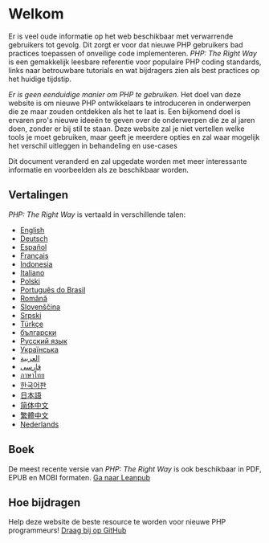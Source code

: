 # Welkom

Er is veel oude informatie op het web beschikbaar met verwarrende gebruikers tot gevolg.
Dit zorgt er voor dat nieuwe PHP gebruikers bad practices toepassen of onveilige code implementeren.
_PHP: The Right Way_ is een gemakkelijk leesbare referentie voor populaire PHP coding standards,
links naar betrouwbare tutorials en wat bijdragers zien als best practices op het huidige tijdstip.

_Er is geen eenduidige manier om PHP te gebruiken_. Het doel van deze website is om nieuwe PHP ontwikkelaars
te introduceren in onderwerpen die ze maar zouden ontdekken als het te laat is. Een bijkomend doel is ervaren
pro's nieuwe ideeën te geven over de onderwerpen die ze al jaren doen, zonder er bij stil te staan.
Deze website zal je niet vertellen welke tools je moet gebruiken, maar geeft je meerdere opties en zal waar mogelijk 
het verschil uitleggen in behandeling en use-cases

Dit document veranderd en zal upgedate worden met meer interessante informatie en voorbeelden als 
ze beschikbaar worden.

## Vertalingen

_PHP: The Right Way_ is vertaald in verschillende talen:

* [English](http://www.phptherightway.com)
* [Deutsch](http://rwetzlmayr.github.io/php-the-right-way)
* [Español](http://phpdevenezuela.github.io/php-the-right-way)
* [Français](http://eilgin.github.io/php-the-right-way/)
* [Indonesia](http://id.phptherightway.com)
* [Italiano](http://it.phptherightway.com)
* [Polski](http://pl.phptherightway.com)
* [Português do Brasil](http://br.phptherightway.com)
* [Română](https://bgui.github.io/php-the-right-way/)
* [Slovenščina](http://sl.phptherightway.com)
* [Srpski](http://phpsrbija.github.io/php-the-right-way/)
* [Türkçe](http://hkulekci.github.io/php-the-right-way/)
* [български](http://bg.phptherightway.com)
* [Русский язык](http://getjump.github.io/ru-php-the-right-way)
* [Українська](http://iflista.github.com/php-the-right-way)
* [العربية](https://adaroobi.github.io/php-the-right-way/)
* [فارسى](http://novid.github.io/php-the-right-way/)
* [ภาษาไทย](https://apzentral.github.io/php-the-right-way/)
* [한국어판](http://modernpug.github.io/php-the-right-way)
* [日本語](http://ja.phptherightway.com)
* [简体中文](http://laravel-china.github.io/php-the-right-way/)
* [繁體中文](http://laravel-taiwan.github.io/php-the-right-way)
* [Nederlands](http://ndakotabe.github.io/php-the-right-way/)

## Boek

De meest recente versie van _PHP: The Right Way_ is ook beschikbaar in PDF, EPUB en MOBI formaten. [Ga naar Leanpub][1]

## Hoe bijdragen

Help deze website de beste resource te worden voor nieuwe PHP programmeurs! [Draag bij op GitHub][2]

[1]: https://leanpub.com/phptherightway
[2]: https://github.com/codeguy/php-the-right-way/tree/gh-pages
